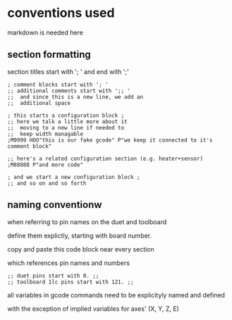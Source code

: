 # conventions used 

markdown is needed here

## section formatting

section titles start with '; ' and end with ';'
 ```
; comment blocks start with '; '
;; additional comments start with ';; '
;;  and since this is a new line, we add an
;;  additional space

; this starts a configuration block ; 
;; here we talk a little more about it
;;  moving to a new line if needed to
;;  keep width managable
;M9999 HOO"this is our fake gcode" P"we keep it connected to it's comment block"

;; here's a related configuration section (e.g. heater+sensor)
;M88888 P"and more code"

; and we start a new configuration block ; 
;; and so on and so forth
```
## naming conventionw

when referring to pin names on the duet and toolboard

define them explictly, starting with board number.

copy and paste this code block near every section 

which references pin names and numbers
```
;; duet pins start with 0. ;;
;; toolboard 1lc pins start with 121. ;;
```
all variables in gcode commands need to be explicityly named and defined

with the exception of implied variables for axes' (X, Y, Z, E)
